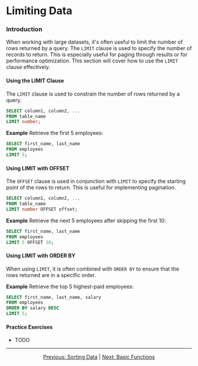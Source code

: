 # Limiting Data

### Introduction
When working with large datasets, it's often useful to limit the number of rows returned by a query. The `LIMIT` clause is used to specify the number of records to return. This is especially useful for paging through results or for performance optimization. This section will cover how to use the `LIMIT` clause effectively.

#### Using the LIMIT Clause
The `LIMIT` clause is used to constrain the number of rows returned by a query.

```sql
SELECT column1, column2, ...
FROM table_name
LIMIT number;
```

**Example**
Retrieve the first 5 employees:

```sql
SELECT first_name, last_name
FROM employees
LIMIT 5;
```

#### Using LIMIT with OFFSET
The `OFFSET` clause is used in conjunction with `LIMIT` to specify the starting point of the rows to return. This is useful for implementing pagination.

```sql
SELECT column1, column2, ...
FROM table_name
LIMIT number OFFSET offset;
```

**Example**
Retrieve the next 5 employees after skipping the first 10:

```sql
SELECT first_name, last_name
FROM employees
LIMIT 5 OFFSET 10;
```

#### Using LIMIT with ORDER BY
When using `LIMIT`, it is often combined with `ORDER BY` to ensure that the rows returned are in a specific order.

**Example**
Retrieve the top 5 highest-paid employees:

```sql
SELECT first_name, last_name, salary
FROM employees
ORDER BY salary DESC
LIMIT 5;
```

#### Practice Exercises
* TODO


---

<p align="center">
    <a href="https://github.com/Tom-Fynes/sql-101/blob/main/Docs/Grade_2/sorting_data.md">Previous: Sorting Data</a>
    |
    <a href="https://github.com/Tom-Fynes/sql-101/blob/main/Docs/Grade_2/Basic_functions.md">Next: Basic Functions</a>
</p>
